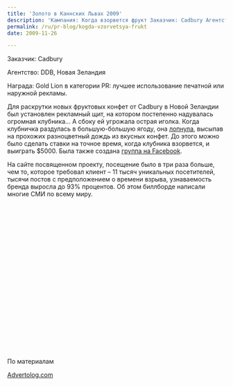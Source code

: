 ```yaml
---
title: 'Золото в Каннских Львах 2009'
description: 'Кампания: Когда взорвется фрукт Заказчик: Cadbury Агентство: DDB, Новая Зеландия Награда: Gold Lion в категории PR: лучшее использование печатной или наружной рекламы.'
permalink: /ru/pr-blog/kogda-vzorvetsya-frukt
date: 2009-11-26

---
```


Заказчик: Cadbury

Агентство: DDB, Новая Зеландия

Награда: Gold Lion в категории PR: лучшее использование печатной или наружной рекламы.

Для раскрутки новых фруктовых конфет от Cadbury  в Новой Зеландии был установлен рекламный щит, на котором постепенно надувалась огромная клубника... А сбоку ей угрожала острая иголка. Когда клубничка раздулась в большую-большую ягоду, она <a href="http://www.whenwillthefruitburst.co.nz/">лопнула</a>, высыпав на прохожих разноцветный дождь из вкусных конфет. До этого можно было сделать ставки на точное время, когда клубника взорвется, и выиграть $5000. Была также создана <a href="http://www.facebook.com/group.php?gid=33762582675">группа на Facebook</a>.

На сайте посвященном проекту, посещение было в три раза больше, чем то, которое требовал клиент – 11 тысяч уникальных посетителей, тысячи постов с предположением о времени взрыва, узнаваемость бренда выросла до 93% процентов. Об этом биллборде написали многие СМИ по всему миру.

<object width="560" height="340"><param name="movie" value="http://www.youtube.com/v/kFnB45Hfwm0&hl=ru_RU&fs=1&"></param><param name="allowFullScreen" value="true"></param><param name="allowscriptaccess" value="always"></param><embed src="http://www.youtube.com/v/kFnB45Hfwm0&amp;hl=ru_RU&amp;fs=1&amp;" type="application/x-shockwave-flash" allowscriptaccess="always" allowfullscreen="true" width="560" height="340"></embed></object>

По материалам <a href="http://www.advertolog.com/pascall/print-outdoor/when-will-the-fruit-burst-314921/">

Advertolog.com </a>

